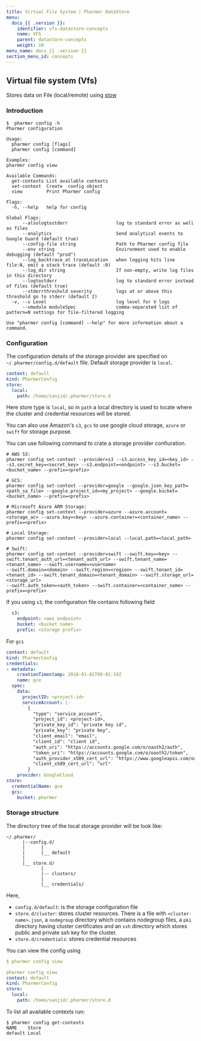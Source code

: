 ```yaml
---
title: Virtual File System | Pharmer DataStore
menu:
  docs_{{ .version }}:
    identifier: vfs-datastore-concepts
    name: VFS
    parent: datastore-concepts
    weight: 10
menu_name: docs_{{ .version }}
section_menu_id: concepts
---
```


## Virtual file system (Vfs)

Stores data on File (local/remote) using  [stow](https://github.com/appscode/stow)

### Introduction

```console
$  pharmer config -h
Pharmer configuration

Usage:
  pharmer config [flags]
  pharmer config [command]

Examples:
pharmer config view

Available Commands:
  get-contexts List available contexts
  set-context  Create  config object
  view         Print Pharmer config

Flags:
  -h, --help   help for config

Global Flags:
      --alsologtostderr                  log to standard error as well as files
      --analytics                        Send analytical events to Google Guard (default true)
      --config-file string               Path to Pharmer config file
      --env string                       Environment used to enable debugging (default "prod")
      --log_backtrace_at traceLocation   when logging hits line file:N, emit a stack trace (default :0)
      --log_dir string                   If non-empty, write log files in this directory
      --logtostderr                      log to standard error instead of files (default true)
      --stderrthreshold severity         logs at or above this threshold go to stderr (default 2)
  -v, --v Level                          log level for V logs
      --vmodule moduleSpec               comma-separated list of pattern=N settings for file-filtered logging

Use "pharmer config [command] --help" for more information about a command.
```

### Configuration

The configuration details of the storage provider are specified on `~/.pharmer/config.d/default` file. Default storage provider is `local`.

```yaml
context: default
kind: PharmerConfig
store:
  local:
    path: /home/sanjid/.pharmer/store.d
```
Here store type is `local`, so in `path` a local directory is used to locate where the cluster and credential resources will be stored.

You can also use Amazon's `s3`, `gcs` to use google cloud storage, `azure` or `swift` for storage purpose.

You can use following command to crate a storage provider confiuration.

```console
# AWS S3:
pharmer config set-context --provider=s3 --s3.access_key_id=<key_id> --s3.secret_key=<secret_key> --s3.endpoint=<endpoint> --s3.bucket=<bucket_name> --prefix=<prefix>

# GCS:
pharmer config set-context --provider=google --google.json_key_path=<path_sa_file> --google.project_id=<my_project> --google.bucket=<bucket_name> --prefix=<prefix>

# Microsoft Azure ARM Storage:
pharmer config set-context --provider=azure --azure.account=<storage_ac> --azure.key=<key> --azure.container=<container_name> --prefix=<prefix>

# Local Storage:
pharmer config set-context --provider=local --local.path=<local_path>

# Swift:
pharmer config set-context --provider=swift --swift.key=<key> --swift.tenant_auth_url=<tenant_auth_url> --swift.tenant_name=<tenant_name> --swift.username=<username>
--swift.domain=<domain> --swift.region=<region> --swift.tenant_id=<tenant_id> --swift.tenant_domain=<tenant_domain> --swift.storage_url=<storage_url>
--swift.auth_token=<auth_token> --swift.container=<container_name> --prefix=<prefix>

```


If you using `s3`, the configuration file contains following field
```yaml
  s3:
    endpoint: <aws endpoint>
    bucket: <bucket name>
    prefix: <storage prefix>
```

For `gcs`
```yaml
context: default
kind: PharmerConfig
credentials:
- metadata:
    creationTimestamp: 2018-01-01T09:01:19Z
    name: gce
  spec:
    data:
      projectID: <project-id>
      serviceAccount: |-
        {
          "type": "service_account",
          "project_id": <project-id>,
          "private_key_id": "private key id",
          "private_key": "private key",
          "client_email": "email",
          "client_id": "client id",
          "auth_uri": "https://accounts.google.com/o/oauth2/auth",
          "token_uri": "https://accounts.google.com/o/oauth2/token",
          "auth_provider_x509_cert_url": "https://www.googleapis.com/oauth2/v1/certs",
          "client_x509_cert_url": "url"
        }
    provider: GoogleCloud
store:
  credentialName: gce
  gcs:
    bucket: pharmer
```

### Storage structure

The directory tree of the local storage provider will be look like:

```console
~/.pharmer/
      |--config.d/
      |      |
      |      |__ default
      |
      |__ store.d/
             |
             |-- clusters/
             |
             |__ credentials/

```

Here,
 - `config.d/default`: is the storage configuration file
 - `store.d/cluster`: stores cluster resources. There is a file with `<cluster-name>.json`, a `nodegroup` directory which contains
 nodegroup files, a `pki` directory having cluster certificates and an `ssh` directory which stores public and private ssh key for the cluster.
 - `store.d/credentials`: stores credential resources

You can view the config using
```yaml
$ pharmer config view

pharmer config view
context: default
kind: PharmerConfig
store:
  local:
    path: /home/sanjid/.pharmer/store.d

```

To list all available contexts run:
```console
$ pharmer config get-contexts
NAME	Store
default	Local

```
